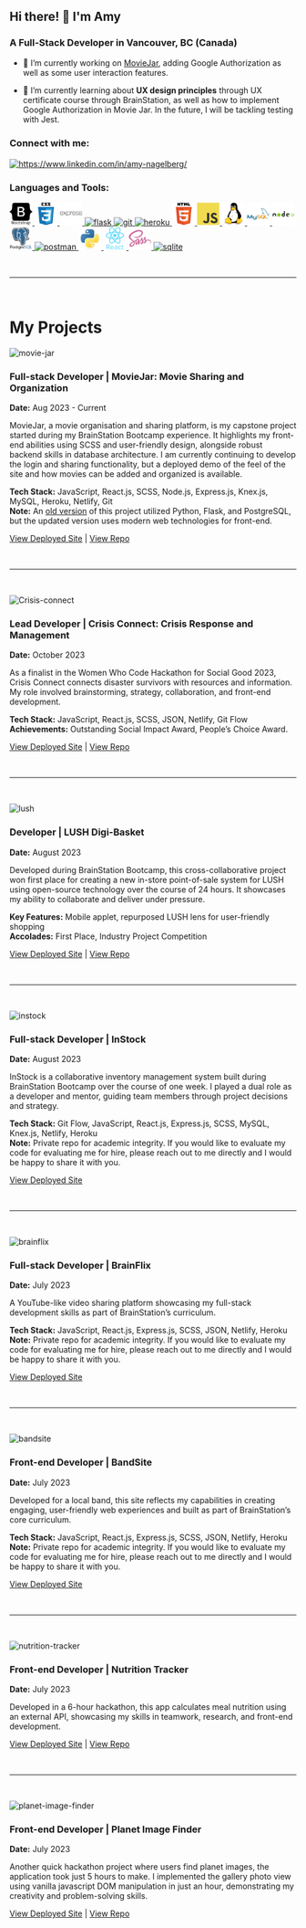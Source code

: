 
<h2>Hi there! 👋 I'm Amy</h2>
<h3>A Full-Stack Developer in Vancouver, BC (Canada)</h3>

- 🔭 I’m currently working on [MovieJar](https://github.com/anagelberg/MovieJar), adding Google Authorization as well as some user interaction features. 

- 🌱 I’m currently learning about **UX design principles** through UX certificate course through BrainStation, as well as how to implement Google Authorization in Movie Jar. In the future, I will be tackling testing with Jest.

<h3 align="left">Connect with me:</h3>
<p align="left">
<a href="https://www.linkedin.com/in/amy-nagelberg/" target="blank">
  <img align="center" src="https://raw.githubusercontent.com/rahuldkjain/github-profile-readme-generator/master/src/images/icons/Social/linked-in-alt.svg" alt="https://www.linkedin.com/in/amy-nagelberg/" height="30" width="40" />
</a>
<!-- <a href="https://www.linkedin.com/in/amy-nagelberg/" target="blank">
  <img src="https://github.com/anagelberg/anagelberg/assets/62032317/7ae57420-0e0e-4d47-a27d-bdd383a376b3" height="30" width="40"/>
</a> -->
</p>

<h3 align="left">Languages and Tools:</h3>
<p align="left"> <a href="https://getbootstrap.com" target="_blank" rel="noreferrer"> <img src="https://raw.githubusercontent.com/devicons/devicon/master/icons/bootstrap/bootstrap-plain-wordmark.svg" alt="bootstrap" width="40" height="40"/> </a> <a href="https://www.w3schools.com/css/" target="_blank" rel="noreferrer"> <img src="https://raw.githubusercontent.com/devicons/devicon/master/icons/css3/css3-original-wordmark.svg" alt="css3" width="40" height="40"/> </a> <a href="https://expressjs.com" target="_blank" rel="noreferrer"> <img src="https://raw.githubusercontent.com/devicons/devicon/master/icons/express/express-original-wordmark.svg" alt="express" width="40" height="40"/> </a> <a href="https://flask.palletsprojects.com/" target="_blank" rel="noreferrer"> <img src="https://www.vectorlogo.zone/logos/pocoo_flask/pocoo_flask-icon.svg" alt="flask" width="40" height="40"/> </a> <a href="https://git-scm.com/" target="_blank" rel="noreferrer"> <img src="https://www.vectorlogo.zone/logos/git-scm/git-scm-icon.svg" alt="git" width="40" height="40"/> </a> <a href="https://heroku.com" target="_blank" rel="noreferrer"> <img src="https://www.vectorlogo.zone/logos/heroku/heroku-icon.svg" alt="heroku" width="40" height="40"/> </a> <a href="https://www.w3.org/html/" target="_blank" rel="noreferrer"> <img src="https://raw.githubusercontent.com/devicons/devicon/master/icons/html5/html5-original-wordmark.svg" alt="html5" width="40" height="40"/> </a> <a href="https://developer.mozilla.org/en-US/docs/Web/JavaScript" target="_blank" rel="noreferrer"> <img src="https://raw.githubusercontent.com/devicons/devicon/master/icons/javascript/javascript-original.svg" alt="javascript" width="40" height="40"/> </a> <a href="https://www.linux.org/" target="_blank" rel="noreferrer"> <img src="https://raw.githubusercontent.com/devicons/devicon/master/icons/linux/linux-original.svg" alt="linux" width="40" height="40"/> </a> <a href="https://www.mysql.com/" target="_blank" rel="noreferrer"> <img src="https://raw.githubusercontent.com/devicons/devicon/master/icons/mysql/mysql-original-wordmark.svg" alt="mysql" width="40" height="40"/> </a> <a href="https://nodejs.org" target="_blank" rel="noreferrer"> <img src="https://raw.githubusercontent.com/devicons/devicon/master/icons/nodejs/nodejs-original-wordmark.svg" alt="nodejs" width="40" height="40"/> </a> <a href="https://www.postgresql.org" target="_blank" rel="noreferrer"> <img src="https://raw.githubusercontent.com/devicons/devicon/master/icons/postgresql/postgresql-original-wordmark.svg" alt="postgresql" width="40" height="40"/> </a> <a href="https://postman.com" target="_blank" rel="noreferrer"> <img src="https://www.vectorlogo.zone/logos/getpostman/getpostman-icon.svg" alt="postman" width="40" height="40"/> </a> <a href="https://www.python.org" target="_blank" rel="noreferrer"> <img src="https://raw.githubusercontent.com/devicons/devicon/master/icons/python/python-original.svg" alt="python" width="40" height="40"/> </a> <a href="https://reactjs.org/" target="_blank" rel="noreferrer"> <img src="https://raw.githubusercontent.com/devicons/devicon/master/icons/react/react-original-wordmark.svg" alt="react" width="40" height="40"/> </a> <a href="https://sass-lang.com" target="_blank" rel="noreferrer"> <img src="https://raw.githubusercontent.com/devicons/devicon/master/icons/sass/sass-original.svg" alt="sass" width="40" height="40"/> </a> <a href="https://www.sqlite.org/" target="_blank" rel="noreferrer"> <img src="https://www.vectorlogo.zone/logos/sqlite/sqlite-icon.svg" alt="sqlite" width="40" height="40"/> </a> </p>

<br><hr><br>

<h1>My Projects</h1>


![movie-jar](https://github.com/anagelberg/anagelberg/assets/62032317/d899245d-24c3-4509-b982-c1ea378c14aa)

<h3>Full-stack Developer | MovieJar: Movie Sharing and Organization</h3>

<p><b>Date:</b> Aug 2023 - Current</p>
<p>MovieJar, a movie organisation and sharing platform, is my capstone project started during my BrainStation Bootcamp experience. It highlights my front-end abilities using SCSS and user-friendly design, alongside robust backend skills in database architecture. I am currently continuing to develop the login and sharing functionality, but a deployed demo of the feel of the site and how movies can be added and organized is available.  </p>
<p><b>Tech Stack:</b> JavaScript, React.js, SCSS, Node.js, Express.js, Knex.js, MySQL, Heroku, Netlify, Git<br>
<b>Note:</b> An <a href="https://github.com/anagelberg/movie-picker">old version</a> of this project utilized Python, Flask, and PostgreSQL, but the updated version uses modern web technologies for front-end.</p>

 [View Deployed Site](https://moviejar.ca) | [View Repo](https://github.com/anagelberg/MovieJar)

<br><hr><br>


![Crisis-connect](https://github.com/anagelberg/anagelberg/assets/62032317/5225fee1-5635-4bce-a304-fa93221f4d83)


<h3>Lead Developer | Crisis Connect: Crisis Response and Management</h3>

<p><b>Date:</b> October 2023</p>
<p>As a finalist in the Women Who Code Hackathon for Social Good 2023, Crisis Connect connects disaster survivors with resources and information. My role involved brainstorming, strategy, collaboration, and front-end development. </p>
<p><b>Tech Stack:</b> JavaScript, React.js, SCSS, JSON, Netlify, Git Flow<br>
<b>Achievements:</b> Outstanding Social Impact Award, People’s Choice Award.</p>

[View Deployed Site](https://crisis-connect.amy-nagelberg.dev) | [View Repo](https://github.com/anagelberg/crisis-response)

<br><hr><br>

![lush](https://github.com/anagelberg/anagelberg/assets/62032317/a38208e4-f375-40a5-9e87-01748c10169c)

<h3>Developer | LUSH Digi-Basket</h3>

<p><b>Date:</b> August 2023 </p>
<p>Developed during BrainStation Bootcamp, this cross-collaborative project won first place for creating a new in-store point-of-sale system for LUSH using open-source technology over the course of 24 hours. It showcases my ability to collaborate and deliver under pressure. </p>
<p><b>Key Features:</b> Mobile applet, repurposed LUSH lens for user-friendly shopping<br>
<b>Accolades:</b> First Place, Industry Project Competition</p>

[View Deployed Site](https://lush.amy-nagelberg.dev/) | [View Repo](https://github.com/anagelberg/lush-industry-project)

<br><hr><br>

![instock](https://github.com/anagelberg/anagelberg/assets/62032317/9593fa98-07c6-4591-af1b-e60384e5aafb)

<h3>Full-stack Developer | InStock</h3>

<p><b>Date:</b> August 2023 </p>
<p>InStock is a collaborative inventory management system built during BrainStation Bootcamp over the course of one week. I played a dual role as a developer and mentor, guiding team members through project decisions and strategy.</p>
<p><b>Tech Stack:</b> Git Flow, JavaScript, React.js, Express.js, SCSS, MySQL, Knex.js, Netlify, Heroku<br>
<b>Note:</b> Private repo for academic integrity. If you would like to evaluate my code for evaluating me for hire,  please reach out to me directly and I would be happy to share it with you. </p>

[View Deployed Site](https://instock.amy-nagelberg.dev/) 

<br><hr><br>

![brainflix](https://github.com/anagelberg/anagelberg/assets/62032317/be3a571b-94b7-430c-ba71-4a5d132c3d26)

<h3>Full-stack Developer | BrainFlix</h3>

<p><b>Date:</b> July 2023</p>
<p>A YouTube-like video sharing platform showcasing my full-stack development skills as part of BrainStation’s curriculum. </p>
<p><b>Tech Stack:</b> JavaScript, React.js, Express.js, SCSS, JSON, Netlify, Heroku<br>
<b>Note:</b> Private repo for academic integrity. If you would like to evaluate my code for evaluating me for hire,  please reach out to me directly and I would be happy to share it with you. </p>

[View Deployed Site](https://brainflix.amy-nagelberg.dev/) 

<br><hr><br>

![bandsite](https://github.com/anagelberg/anagelberg/assets/62032317/7f95303e-a1cf-4b39-a9d0-0f59b8832d6c)

<h3>Front-end Developer | BandSite</h3>

<p><b>Date:</b> July 2023</p>
<p>Developed for a local band, this site reflects my capabilities in creating engaging, user-friendly web experiences and built as part of BrainStation’s core curriculum.  </p>
<p><b>Tech Stack:</b> JavaScript, React.js, Express.js, SCSS, JSON, Netlify, Heroku<br>
<b>Note:</b> Private repo for academic integrity. If you would like to evaluate my code for evaluating me for hire,  please reach out to me directly and I would be happy to share it with you. </p>

[View Deployed Site](https://bandsite.amy-nagelberg.dev/) 

<br><hr><br>

![nutrition-tracker](https://github.com/anagelberg/anagelberg/assets/62032317/48bd801b-b324-4e44-90e7-9915569f8020)

<h3>Front-end Developer | Nutrition Tracker</h3>

<p><b>Date:</b> July 2023</p>
<p>Developed in a 6-hour hackathon, this app calculates meal nutrition using an external API, showcasing my skills in teamwork, research, and front-end development.  </p>

[View Deployed Site](https://nutrition-tracker.amy-nagelberg.dev/) | [View Repo](https://github.com/anagelberg/hackathon-nutrition-client)

<br><hr><br>

![planet-image-finder](https://github.com/anagelberg/anagelberg/assets/62032317/186343d4-31f0-4362-886b-a1b53c63d0ca)

<h3>Front-end Developer | Planet Image Finder</h3>

<p><b>Date:</b> July 2023</p>

<p>Another quick hackathon project where users find planet images, the application took just 5 hours to make. I implemented the gallery photo view using vanilla javascript DOM manipulation in just an hour, demonstrating my creativity and problem-solving skills. </p>

[View Deployed Site](https://planet-image-finder.amy-nagelberg.dev/) | [View Repo](https://github.com/anagelberg/hackathon-nasa)

